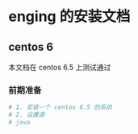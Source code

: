 # enging 的安装文档
## centos 6
本文档在 centos 6.5 上测试通过
### 前期准备
```bash
# 1. 安装一个 centos 6.5 的系统  
# 2. 设置源
# java
```
